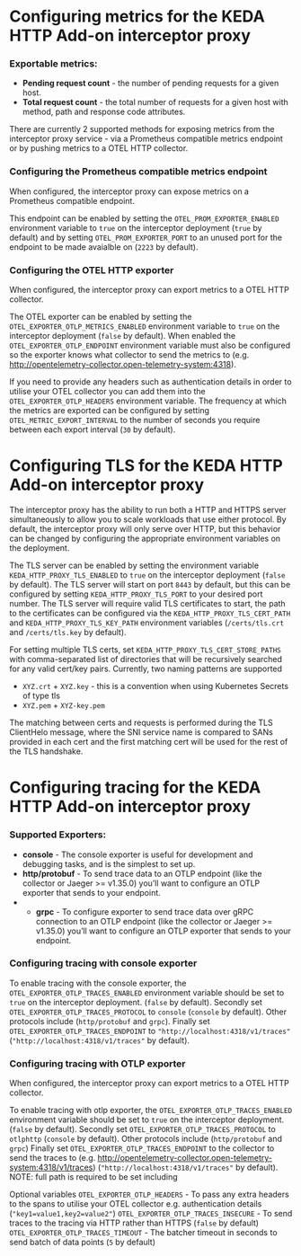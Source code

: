 # Configuring metrics for the KEDA HTTP Add-on interceptor proxy

### Exportable metrics:
* **Pending request count** - the number of pending requests for a given host.
* **Total request count** - the total number of requests for a given host with method, path and response code attributes.

There are currently 2 supported methods for exposing metrics from the interceptor proxy service - via a Prometheus compatible metrics endpoint or by pushing metrics to a OTEL HTTP collector.

### Configuring the Prometheus compatible metrics endpoint
When configured, the interceptor proxy can expose metrics on a Prometheus compatible endpoint.

This endpoint can be enabled by setting the `OTEL_PROM_EXPORTER_ENABLED` environment variable to `true` on the interceptor deployment (`true` by default) and by setting `OTEL_PROM_EXPORTER_PORT` to an unused port for the endpoint to be made avaialble on (`2223` by default).

### Configuring the OTEL HTTP exporter
When configured, the interceptor proxy can export metrics to a OTEL HTTP collector.

The OTEL exporter can be enabled by setting the `OTEL_EXPORTER_OTLP_METRICS_ENABLED` environment variable to `true` on the interceptor deployment (`false` by default). When enabled the `OTEL_EXPORTER_OTLP_ENDPOINT` environment variable must also be configured so the exporter knows what collector to send the metrics to (e.g. http://opentelemetry-collector.open-telemetry-system:4318).

If you need to provide any headers such as authentication details in order to utilise your OTEL collector you can add them into the `OTEL_EXPORTER_OTLP_HEADERS` environment variable. The frequency at which the metrics are exported can be configured by setting `OTEL_METRIC_EXPORT_INTERVAL` to the number of seconds you require between each export interval (`30` by default).

# Configuring TLS for the KEDA HTTP Add-on interceptor proxy

The interceptor proxy has the ability to run both a HTTP and HTTPS server simultaneously to allow you to scale workloads that use either protocol. By default, the interceptor proxy will only serve over HTTP, but this behavior can be changed by configuring the appropriate environment variables on the deployment.

The TLS server can be enabled by setting the environment variable `KEDA_HTTP_PROXY_TLS_ENABLED` to `true` on the interceptor deployment (`false` by default). The TLS server will start on port `8443` by default, but this can be configured by setting `KEDA_HTTP_PROXY_TLS_PORT` to your desired port number. The TLS server will require valid TLS certificates to start, the path to the certificates can be configured via the `KEDA_HTTP_PROXY_TLS_CERT_PATH` and `KEDA_HTTP_PROXY_TLS_KEY_PATH` environment variables (`/certs/tls.crt` and `/certs/tls.key` by default).

For setting multiple TLS certs, set `KEDA_HTTP_PROXY_TLS_CERT_STORE_PATHS` with comma-separated list of directories that will be recursively searched for any valid cert/key pairs. Currently, two naming patterns are supported
* `XYZ.crt` + `XYZ.key` - this is a convention when using Kubernetes Secrets of type tls
* `XYZ.pem` + `XYZ-key.pem`

The matching between certs and requests is performed during the TLS ClientHelo message, where the SNI service name is compared to SANs provided in each cert and the first matching cert will be used for the rest of the TLS handshake.
# Configuring tracing for the KEDA HTTP Add-on interceptor proxy

### Supported Exporters:
* **console** - The console exporter is useful for development and debugging tasks, and is the simplest to set up.
* **http/protobuf** - To send trace data to an OTLP endpoint (like the collector or Jaeger >= v1.35.0) you’ll want to configure an OTLP exporter that sends to your endpoint.
* * **grpc** - To configure exporter to send trace data over gRPC connection to an OTLP endpoint (like the collector or Jaeger >= v1.35.0) you’ll want to configure an OTLP exporter that sends to your endpoint.

### Configuring tracing with console exporter

To enable tracing with the console exporter, the `OTEL_EXPORTER_OTLP_TRACES_ENABLED` environment variable should be set to `true` on the interceptor deployment. (`false` by default).
Secondly set `OTEL_EXPORTER_OTLP_TRACES_PROTOCOL` to `console` (`console` by default). Other protocols include (`http/protobuf` and `grpc`).
Finally set `OTEL_EXPORTER_OTLP_TRACES_ENDPOINT` to `"http://localhost:4318/v1/traces"` (`"http://localhost:4318/v1/traces"` by default).


### Configuring tracing with OTLP exporter
When configured, the interceptor proxy can export metrics to a OTEL HTTP collector.

To enable tracing with otlp exporter, the `OTEL_EXPORTER_OTLP_TRACES_ENABLED` environment variable should be set to `true` on the interceptor deployment. (`false` by default).
Secondly set `OTEL_EXPORTER_OTLP_TRACES_PROTOCOL` to `otlphttp` (`console` by default). Other protocols include (`http/protobuf` and `grpc`)
Finally set `OTEL_EXPORTER_OTLP_TRACES_ENDPOINT` to the collector to send the traces to (e.g. http://opentelemetry-collector.open-telemetry-system:4318/v1/traces) (`"http://localhost:4318/v1/traces"` by default).
NOTE: full path is required to be set including <scheme><url><port><path>


Optional variables
`OTEL_EXPORTER_OTLP_HEADERS` - To pass any extra headers to the spans to utilise your OTEL collector e.g. authentication details (`"key1=value1,key2=value2"`)
`OTEL_EXPORTER_OTLP_TRACES_INSECURE` - To send traces to the tracing via HTTP rather than HTTPS (`false` by default)
`OTEL_EXPORTER_OTLP_TRACES_TIMEOUT` - The batcher timeout in seconds to send batch of data points (`5` by default)
